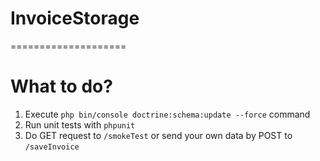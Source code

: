 # InvoiceStorage
====================

# What to do?
 1. Execute `php bin/console doctrine:schema:update --force` command
 2. Run unit tests with `phpunit`
 3. Do GET request to `/smokeTest` or send your own data by POST to `/saveInvoice`
